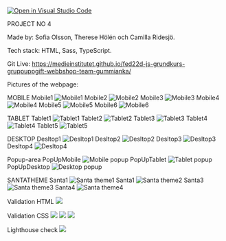 [![Open in Visual Studio Code](https://classroom.github.com/assets/open-in-vscode-c66648af7eb3fe8bc4f294546bfd86ef473780cde1dea487d3c4ff354943c9ae.svg)](https://classroom.github.com/online_ide?assignment_repo_id=9232667&assignment_repo_type=AssignmentRepo)

PROJECT NO 4

Made by: Sofia Olsson, Therese Hölén och Camilla Ridesjö. 

Tech stack: HTML, Sass, TypeScript.

Git Live: https://medieinstitutet.github.io/fed22d-js-grundkurs-gruppuppgift-webbshop-team-gummianka/ 

Pictures of the webpage: 

MOBILE
Mobile1 
<img src="assets/ScreenshotsOfWebpage/Mobile1.jpg" alt="Mobile1">
Mobile2 
<img src="assets/ScreenshotsOfWebpage/Mobile2.jpg" alt="Mobile2">
Mobile3 
<img src="assets/ScreenshotsOfWebpage/Mobile3.jpg" alt="Mobile3">
Mobile4 
<img src="assets/ScreenshotsOfWebpage/Mobile4.jpg" alt="Mobile4">
Mobile5 
<img src="assets/ScreenshotsOfWebpage/Mobile5.jpg" alt="Mobile5">
Mobile6 
<img src="assets/ScreenshotsOfWebpage/Mobile6.jpg" alt="Mobile6">


TABLET
Tablet1
<img src="assets/ScreenshotsOfWebpage/Tablet1.jpg" alt="Tablet1">
Tablet2 
<img src="assets/ScreenshotsOfWebpage/Tablet2.jpg" alt="Tablet2">
Tablet3 
<img src="assets/ScreenshotsOfWebpage/Tablet3.jpg" alt="Tablet3">
Tablet4 
<img src="assets/ScreenshotsOfWebpage/Tablet4.jpg" alt="Tablet4">
Tablet5 
<img src="assets/ScreenshotsOfWebpage/Tablet5.jpg" alt="Tablet5">


DESKTOP
Desltop1
<img src="assets/ScreenshotsOfWebpage/Desltop1.jpg" alt="Desltop1">
Desltop2 
<img src="assets/ScreenshotsOfWebpage/Desltop2.jpg" alt="Desltop2">
Desltop3 
<img src="assets/ScreenshotsOfWebpage/Desltop3.jpg" alt="Desltop3">
Desltop4 
<img src="assets/ScreenshotsOfWebpage/Desltop4.jpg" alt="Desltop4">


Popup-area
PopUpMobile 
<img src="assets/ScreenshotsOfWebpage/PopUpMobile.jpg" alt="Mobile popup">
PopUpTablet 
<img src="assets/ScreenshotsOfWebpage/PopUpTablet.jpg" alt="Tablet popup">
PopUpDesktop 
<img src="assets/ScreenshotsOfWebpage/PopUpDesktop.jpg" alt="Desktop popup">


SANTATHEME
Santa1
<img src="assets/ScreenshotsOfWebpage/Santa1.jpg" alt="Santa theme1">
Santa1
<img src="assets/ScreenshotsOfWebpage/Santa2.jpg" alt="Santa theme2">
Santa3
<img src="assets/ScreenshotsOfWebpage/Santa3.jpg" alt="Santa theme3">
Santa4
<img src="assets/ScreenshotsOfWebpage/Santa4.jpg" alt="Santa theme4">


Validation HTML
<img src="assets/Validation/Validation_html">


Validation CSS
<img src="assets/Validation/Validation_css_mobile">
<img src="assets/Validation/Validation_css_tablet">
<img src="assets/Validation/Validation_css_desktop">


Lighthouse check
<img src="assets/Validation/Lighthouse_check">
